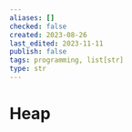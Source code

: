```yaml
---
aliases: []
checked: false
created: 2023-08-26
last_edited: 2023-11-11
publish: false
tags: programming, list[str]
type: str
---
```

# Heap
